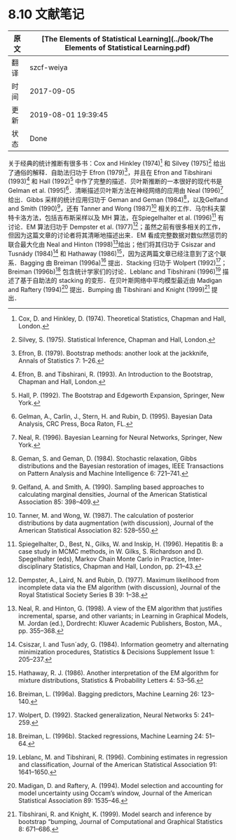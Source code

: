 # 8.10 文献笔记

| 原文   | [The Elements of Statistical Learning](../book/The Elements of Statistical Learning.pdf) |
| ---- | ---------------------------------------- |
| 翻译   | szcf-weiya                               |
| 时间   | 2017-09-05                               |
| 更新| 2019-08-01 19:39:45|
| 状态|Done|

关于经典的统计推断有很多书：Cox and Hinkley (1974)[^1] 和 Silvey (1975)[^2] 给出了通俗的解释．自助法归功于 Efron (1979)[^3]，并且在 Efron and Tibshirani (1993)[^4] 和 Hall (1992)[^5] 中作了完整的描述．贝叶斯推断的一本很好的现代书是 Gelman et al. (1995)[^6]．清晰描述贝叶斯方法在神经网络的应用由 Neal (1996)[^18] 给出．Gibbs 采样的统计应用归功于 Geman and Geman (1984)[^7]，以及Gelfand and Smith (1990)[^8]，还有 Tanner and Wong (1987)[^9] 相关的工作．马尔科夫蒙特卡洛方法，包括吉布斯采样以及 MH 算法，在Spiegelhalter et al. (1996)[^10] 有讨论．EM 算法归功于 Dempster et al. (1977)[^11]；虽然之前有很多相关的工作，但因为这篇文章的讨论者将其清晰地描述出来．EM 看成完整数据对数似然惩罚的联合最大化由 Neal and Hinton (1998)[^12]给出；他们将其归功于 Csiszar and Tusnády (1984)[^19] 和 Hathaway (1986)[^20]，因为这两篇文章已经注意到了这个联系．Bagging 由 Breiman (1996a)[^13] 提出．Stacking 归功于 Wolpert (1992)[^14]； Breiman (1996b)[^21] 包含统计学家们的讨论．Leblanc and Tibshirani (1996)[^15] 描述了基于自助法的 stacking 的变形．在贝叶斯网络中平均模型最近由 Madigan and Raftery (1994)[^16] 提出．Bumping 由 Tibshirani and Knight (1999)[^17] 提出．

[^1]: Cox, D. and Hinkley, D. (1974). Theoretical Statistics, Chapman and Hall, London.
[^2]: Silvey, S. (1975). Statistical Inference, Chapman and Hall, London.
[^3]: Efron, B. (1979). Bootstrap methods: another look at the jackknife, Annals of Statistics 7: 1–26.
[^4]: Efron, B. and Tibshirani, R. (1993). An Introduction to the Bootstrap, Chapman and Hall, London.
[^5]: Hall, P. (1992). The Bootstrap and Edgeworth Expansion, Springer, New York.
[^6]: Gelman, A., Carlin, J., Stern, H. and Rubin, D. (1995). Bayesian Data Analysis, CRC Press, Boca Raton, FL.
[^7]: Geman, S. and Geman, D. (1984). Stochastic relaxation, Gibbs distributions and the Bayesian restoration of images, IEEE Transactions on Pattern Analysis and Machine Intelligence 6: 721–741.
[^8]: Gelfand, A. and Smith, A. (1990). Sampling based approaches to calculating marginal densities, Journal of the American Statistical Association 85: 398–409.
[^9]: Tanner, M. and Wong, W. (1987). The calculation of posterior distributions by data augmentation (with discussion), Journal of the American Statistical Association 82: 528–550.
[^10]: Spiegelhalter, D., Best, N., Gilks, W. and Inskip, H. (1996). Hepatitis B: a case study in MCMC methods, in W. Gilks, S. Richardson and D. Spegelhalter (eds), Markov Chain Monte Carlo in Practice, Inter- disciplinary Statistics, Chapman and Hall, London, pp. 21–43.
[^11]: Dempster, A., Laird, N. and Rubin, D. (1977). Maximum likelihood from incomplete data via the EM algorithm (with discussion), Journal of the Royal Statistical Society Series B 39: 1–38.
[^12]: Neal, R. and Hinton, G. (1998). A view of the EM algorithm that justifies incremental, sparse, and other variants; in Learning in Graphical Models, M. Jordan (ed.), Dordrecht: Kluwer Academic Publishers, Boston, MA., pp. 355–368.
[^13]: Breiman, L. (1996a). Bagging predictors, Machine Learning 26: 123–140.
[^14]: Wolpert, D. (1992). Stacked generalization, Neural Networks 5: 241–259.
[^15]: Leblanc, M. and Tibshirani, R. (1996). Combining estimates in regression and classification, Journal of the American Statistical Association 91: 1641–1650.
[^16]: Madigan, D. and Raftery, A. (1994). Model selection and accounting for model uncertainty using Occam’s window, Journal of the American Statistical Association 89: 1535–46.
[^17]: Tibshirani, R. and Knight, K. (1999). Model search and inference by bootstrap “bumping, Journal of Computational and Graphical Statistics 8: 671–686.
[^18]: Neal, R. (1996). Bayesian Learning for Neural Networks, Springer, New York.
[^19]: Csiszar, I. and Tusn´ady, G. (1984). Information geometry and alternating minimization procedures, Statistics & Decisions Supplement Issue 1: 205–237.
[^20]: Hathaway, R. J. (1986). Another interpretation of the EM algorithm for mixture distributions, Statistics & Probability Letters 4: 53–56.
[^21]: Breiman, L. (1996b). Stacked regressions, Machine Learning 24: 51–64.